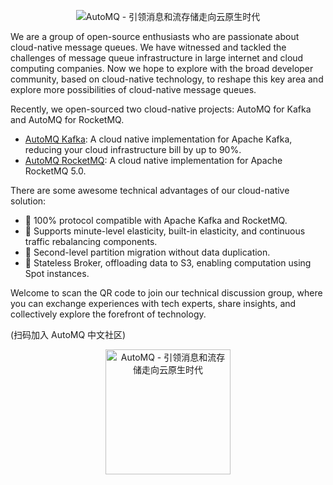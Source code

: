 <!--

**Here are some ideas to get you started:**

🙋‍♀️ A short introduction - what is your organization all about?
🌈 Contribution guidelines - how can the community get involved?
👩‍💻 Useful resources - where can the community find your docs? Is there anything else the community should know?
🍿 Fun facts - what does your team eat for breakfast?
🧙 Remember, you can do mighty things with the power of [Markdown](https://docs.github.com/github/writing-on-github/getting-started-with-writing-and-formatting-on-github/basic-writing-and-formatting-syntax)
-->

<p align="center">
  <img src="https://image.automq.com/resource/profile/automq_logo.svg" alt="AutoMQ - 引领消息和流存储走向云原生时代" />
</p>

We are a group of open-source enthusiasts who are passionate about cloud-native message queues. We have witnessed and tackled the challenges of message queue infrastructure in large internet and cloud computing companies. Now we hope to explore with the broad developer community, based on cloud-native technology, to reshape this key area and explore more possibilities of cloud-native message queues.

Recently, we open-sourced two cloud-native projects: AutoMQ for Kafka and AutoMQ for RocketMQ.
* [AutoMQ Kafka](https://github.com/AutoMQ/automq-for-kafka): A cloud native implementation for Apache Kafka, reducing your cloud infrastructure bill by up to 90%.
* [AutoMQ RocketMQ](https://github.com/AutoMQ/automq-for-rocketmq): A cloud native implementation for Apache RocketMQ 5.0.

There are some awesome technical advantages of our cloud-native solution:
* 🍿 100% protocol compatible with Apache Kafka and RocketMQ.
* 🌈 Supports minute-level elasticity, built-in elasticity, and continuous traffic rebalancing components.
* 🚀 Second-level partition migration without data duplication.
* 🧙 Stateless Broker, offloading data to S3, enabling computation using Spot instances. 

Welcome to scan the QR code to join our technical discussion group, where you can exchange experiences with tech experts, share insights, and collectively explore the forefront of technology.

(扫码加入 AutoMQ 中文社区)
<p align="center">
  <img src="https://image.automq.com/resource/profile/community-qr.png" width="200" height="200" alt="AutoMQ - 引领消息和流存储走向云原生时代" />
</p>
